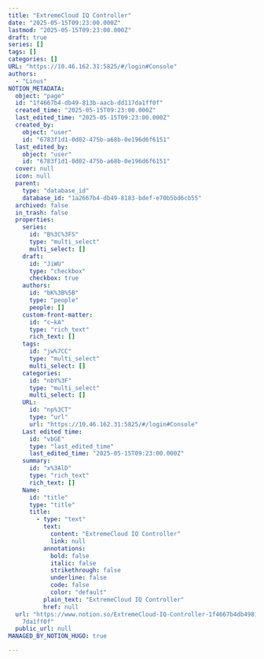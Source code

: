 ```yaml
---
title: "ExtremeCloud IQ Controller"
date: "2025-05-15T09:23:00.000Z"
lastmod: "2025-05-15T09:23:00.000Z"
draft: true
series: []
tags: []
categories: []
URL: "https://10.46.162.31:5825/#/login#Console"
authors:
  - "Linus"
NOTION_METADATA:
  object: "page"
  id: "1f4667b4-db49-813b-aacb-dd117da1ff0f"
  created_time: "2025-05-15T09:23:00.000Z"
  last_edited_time: "2025-05-15T09:23:00.000Z"
  created_by:
    object: "user"
    id: "6783f1d1-0d02-475b-a68b-0e196d6f6151"
  last_edited_by:
    object: "user"
    id: "6783f1d1-0d02-475b-a68b-0e196d6f6151"
  cover: null
  icon: null
  parent:
    type: "database_id"
    database_id: "1a2667b4-db49-8183-bdef-e70b5bd6cb55"
  archived: false
  in_trash: false
  properties:
    series:
      id: "B%3C%3FS"
      type: "multi_select"
      multi_select: []
    draft:
      id: "JiWU"
      type: "checkbox"
      checkbox: true
    authors:
      id: "bK%3B%5B"
      type: "people"
      people: []
    custom-front-matter:
      id: "c~kA"
      type: "rich_text"
      rich_text: []
    tags:
      id: "jw%7CC"
      type: "multi_select"
      multi_select: []
    categories:
      id: "nbY%3F"
      type: "multi_select"
      multi_select: []
    URL:
      id: "np%3CT"
      type: "url"
      url: "https://10.46.162.31:5825/#/login#Console"
    Last edited time:
      id: "vbGE"
      type: "last_edited_time"
      last_edited_time: "2025-05-15T09:23:00.000Z"
    summary:
      id: "x%3AlD"
      type: "rich_text"
      rich_text: []
    Name:
      id: "title"
      type: "title"
      title:
        - type: "text"
          text:
            content: "ExtremeCloud IQ Controller"
            link: null
          annotations:
            bold: false
            italic: false
            strikethrough: false
            underline: false
            code: false
            color: "default"
          plain_text: "ExtremeCloud IQ Controller"
          href: null
  url: "https://www.notion.so/ExtremeCloud-IQ-Controller-1f4667b4db49813baacbdd11\
    7da1ff0f"
  public_url: null
MANAGED_BY_NOTION_HUGO: true

---
```



